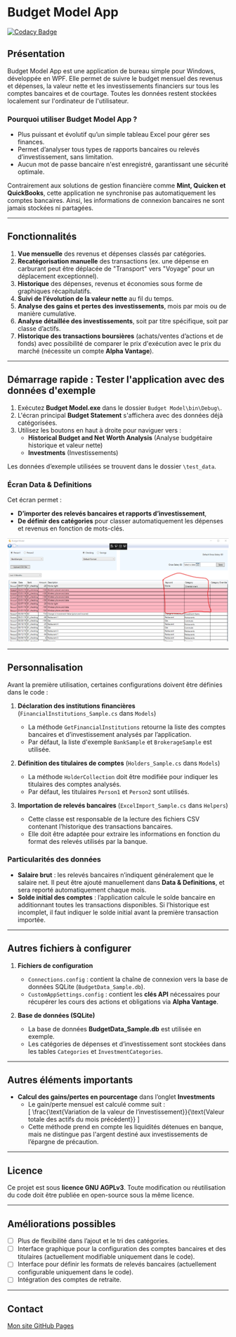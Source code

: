 # **Budget Model App**  

[![Codacy Badge](https://api.codacy.com/project/badge/Grade/0d5d8c2bd2964861ac67dcf2a5e62f22)](https://www.codacy.com/manual/SharonChoong/budget-model?utm_source=github.com&amp;utm_medium=referral&amp;utm_content=sharonchoong/budget-model&amp;utm_campaign=Badge_Grade)

## **Présentation**  
Budget Model App est une application de bureau simple pour Windows, développée en WPF. Elle permet de suivre le budget mensuel des revenus et dépenses, la valeur nette et les investissements financiers sur tous les comptes bancaires et de courtage. Toutes les données restent stockées localement sur l'ordinateur de l'utilisateur.

### **Pourquoi utiliser Budget Model App ?**
- Plus puissant et évolutif qu’un simple tableau Excel pour gérer ses finances.
- Permet d’analyser tous types de rapports bancaires ou relevés d’investissement, sans limitation.
- Aucun mot de passe bancaire n'est enregistré, garantissant une sécurité optimale.  

Contrairement aux solutions de gestion financière comme **Mint, Quicken et QuickBooks**, cette application ne synchronise pas automatiquement les comptes bancaires. Ainsi, les informations de connexion bancaires ne sont jamais stockées ni partagées.

---

## **Fonctionnalités**
1. **Vue mensuelle** des revenus et dépenses classés par catégories.  
2. **Recatégorisation manuelle** des transactions (ex. une dépense en carburant peut être déplacée de "Transport" vers "Voyage" pour un déplacement exceptionnel).  
3. **Historique** des dépenses, revenus et économies sous forme de graphiques récapitulatifs.  
4. **Suivi de l’évolution de la valeur nette** au fil du temps.  
5. **Analyse des gains et pertes des investissements**, mois par mois ou de manière cumulative.  
6. **Analyse détaillée des investissements**, soit par titre spécifique, soit par classe d’actifs.  
7. **Historique des transactions boursières** (achats/ventes d’actions et de fonds) avec possibilité de comparer le prix d'exécution avec le prix du marché (nécessite un compte **Alpha Vantage**).  

---

## **Démarrage rapide : Tester l'application avec des données d'exemple**
1. Exécutez **Budget Model.exe** dans le dossier `Budget Model\bin\Debug\`.  
2. L'écran principal **Budget Statement** s'affichera avec des données déjà catégorisées.  
3. Utilisez les boutons en haut à droite pour naviguer vers :  
   - **Historical Budget and Net Worth Analysis** (Analyse budgétaire historique et valeur nette)  
   - **Investments** (Investissements)  

Les données d’exemple utilisées se trouvent dans le dossier `\test_data`.  

### **Écran Data & Definitions**
Cet écran permet :  
- **D’importer des relevés bancaires et rapports d’investissement**,  
- **De définir des catégories** pour classer automatiquement les dépenses et revenus en fonction de mots-clés.  

![Data & Definitions screen](/images/Categorizing%20transaction%20items%20in%20accounts.png)

---

## **Personnalisation**
Avant la première utilisation, certaines configurations doivent être définies dans le code :

1. **Déclaration des institutions financières** (`FinancialInstitutions_Sample.cs` dans `Models`)  
   - La méthode `GetFinancialInstitutions` retourne la liste des comptes bancaires et d’investissement analysés par l’application.  
   - Par défaut, la liste d'exemple `BankSample` et `BrokerageSample` est utilisée.  

2. **Définition des titulaires de comptes** (`Holders_Sample.cs` dans `Models`)  
   - La méthode `HolderCollection` doit être modifiée pour indiquer les titulaires des comptes analysés.  
   - Par défaut, les titulaires `Person1` et `Person2` sont utilisés.  

3. **Importation de relevés bancaires** (`ExcelImport_Sample.cs` dans `Helpers`)  
   - Cette classe est responsable de la lecture des fichiers CSV contenant l’historique des transactions bancaires.  
   - Elle doit être adaptée pour extraire les informations en fonction du format des relevés utilisés par la banque.  

### **Particularités des données**
- **Salaire brut** : les relevés bancaires n’indiquent généralement que le salaire net. Il peut être ajouté manuellement dans **Data & Definitions**, et sera reporté automatiquement chaque mois.  
- **Solde initial des comptes** : l’application calcule le solde bancaire en additionnant toutes les transactions disponibles. Si l’historique est incomplet, il faut indiquer le solde initial avant la première transaction importée.  

---

## **Autres fichiers à configurer**
1. **Fichiers de configuration**  
   - `Connections.config` : contient la chaîne de connexion vers la base de données SQLite (`BudgetData_Sample.db`).  
   - `CustomAppSettings.config` : contient les **clés API** nécessaires pour récupérer les cours des actions et obligations via **Alpha Vantage**.  

2. **Base de données (SQLite)**  
   - La base de données **BudgetData_Sample.db** est utilisée en exemple.  
   - Les catégories de dépenses et d’investissement sont stockées dans les tables `Categories` et `InvestmentCategories`.  

---

## **Autres éléments importants**
- **Calcul des gains/pertes en pourcentage** dans l’onglet **Investments**  
  - Le gain/perte mensuel est calculé comme suit :  
    \[
    \frac{\text{Variation de la valeur de l’investissement}}{\text{Valeur totale des actifs du mois précédent}}
    \]
  - Cette méthode prend en compte les liquidités détenues en banque, mais ne distingue pas l'argent destiné aux investissements de l’épargne de précaution.  

---

## **Licence**
Ce projet est sous **licence GNU AGPLv3**. Toute modification ou réutilisation du code doit être publiée en open-source sous la même licence.

---

## **Améliorations possibles**
- [ ] Plus de flexibilité dans l’ajout et le tri des catégories.  
- [ ] Interface graphique pour la configuration des comptes bancaires et des titulaires (actuellement modifiable uniquement dans le code).  
- [ ] Interface pour définir les formats de relevés bancaires (actuellement configurable uniquement dans le code).  
- [ ] Intégration des comptes de retraite.  

---

## **Contact**
[Mon site GitHub Pages](https://sharonchoong.github.io/)
